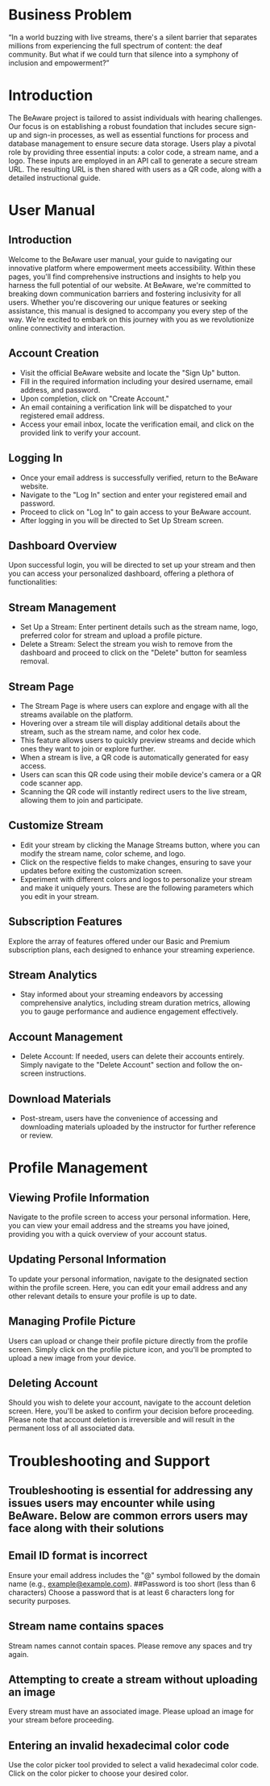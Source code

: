# Business Problem
“In a world buzzing with live streams, there's a silent barrier that separates millions from experiencing the full spectrum of content: the deaf community. But what if we could turn that silence into a symphony of inclusion and empowerment?” 

# Introduction
The BeAware project is tailored to assist individuals with hearing challenges. Our focus is on establishing a robust foundation that includes secure sign-up and sign-in processes, as well as essential functions for process and database management to ensure secure data storage. Users play a pivotal role by providing three essential inputs: a color code, a stream name, and a logo. These inputs are employed in an API call to generate a secure stream URL. The resulting URL is then shared with users as a QR code, along with a detailed instructional guide. 

# User Manual
## Introduction

Welcome to the BeAware user manual, your guide to navigating our innovative platform where empowerment meets accessibility. Within these pages, you'll find comprehensive instructions and insights to help you harness the full potential of our website. At BeAware, we're committed to breaking down communication barriers and fostering inclusivity for all users. Whether you're discovering our unique features or seeking assistance, this manual is designed to accompany you every step of the way. We're excited to embark on this journey with you as we revolutionize online connectivity and interaction. 

## Account Creation 
-	Visit the official BeAware website and locate the "Sign Up" button. 
-	Fill in the required information including your desired username, email address, and password. 
-	Upon completion, click on "Create Account." 
-	An email containing a verification link will be dispatched to your registered email address. 
-	Access your email inbox, locate the verification email, and click on the provided link to verify your account. 
  
## Logging In

-	Once your email address is successfully verified, return to the BeAware website. 
-	Navigate to the "Log In" section and enter your registered email and password. 
-	Proceed to click on "Log In" to gain access to your BeAware account. 
-	After logging in you will be directed to Set Up Stream screen. 
 
## Dashboard Overview 

Upon successful login, you will be directed to set up your stream and then you can access your  personalized dashboard, offering a plethora of functionalities:
 
## Stream Management

-	Set Up a Stream: Enter pertinent details such as the stream name, logo, preferred color for stream and upload a profile picture. 
-	Delete a Stream: Select the stream you wish to remove from the dashboard and proceed to click on the "Delete" button for seamless removal.
 
## Stream Page
 
-	The Stream Page is where users can explore and engage with all the streams available on the platform. 
-	Hovering over a stream tile will display additional details about the stream, such as the stream name, and color hex code. 
-	This feature allows users to quickly preview streams and decide which ones they want to join or explore further. 
-	When a stream is live, a QR code is automatically generated for easy access. 
-	Users can scan this QR code using their mobile device's camera or a QR code scanner app. 
-	Scanning the QR code will instantly redirect users to the live stream, allowing them to join and participate. 
 
## Customize Stream 
-	Edit your stream by clicking the Manage Streams button, where you can modify the stream name, color scheme, and logo. 
-	Click on the respective fields to make changes, ensuring to save your updates before exiting the customization screen. 
-	Experiment with different colors and logos to personalize your stream and make it uniquely yours. 
These are the following parameters which you edit in your stream.

## Subscription Features

Explore the array of features offered under our Basic and Premium subscription plans, each designed to enhance your streaming experience. 

## Stream Analytics

-	Stay informed about your streaming endeavors by accessing comprehensive analytics, including stream duration metrics, allowing you to gauge performance and audience engagement effectively. 

 ## Account Management
 
-	Delete Account: If needed, users can delete their accounts entirely. Simply navigate to the "Delete Account" section and follow the on-screen instructions. 

## Download Materials 

-	Post-stream, users have the convenience of accessing and downloading materials uploaded by the instructor for further reference or review. 
 
# Profile Management

## Viewing Profile Information
Navigate to the profile screen to access your personal information. Here, you can view your email address and the streams you have joined, providing you with a quick overview of your account status. 
## Updating Personal Information
To update your personal information, navigate to the designated section within the profile screen. Here, you can edit your email address and any other relevant details to ensure your profile is up to date. 
## Managing Profile Picture
Users can upload or change their profile picture directly from the profile screen. Simply click on the profile picture icon, and you'll be prompted to upload a new image from your device. 
## Deleting Account
Should you wish to delete your account, navigate to the account deletion screen. Here, you'll be asked to confirm your decision before proceeding. Please note that account deletion is irreversible and will result in the permanent loss of all associated data. 

# Troubleshooting and Support

## Troubleshooting is essential for addressing any issues users may encounter while using BeAware. Below are common errors users may face along with their solutions 

## Email ID format is incorrect 
Ensure your email address includes the "@" symbol followed by the domain name (e.g., example@example.com). 
##Password is too short (less than 6 characters) 
 Choose a password that is at least 6 characters long for security purposes.  
## Stream name contains spaces 
 Stream names cannot contain spaces. Please remove any spaces and try again.   
## Attempting to create a stream without uploading an image
 Every stream must have an associated image. Please upload an image for your stream before proceeding.   
##	Entering an invalid hexadecimal color code
 Use the color picker tool provided to select a valid hexadecimal color code. Click on the color picker to choose your desired color. 
  


